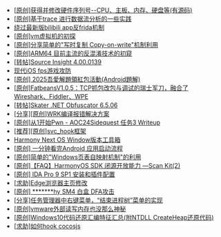 + [[原创]获得并修改硬件序列号--CPU、主板、内存、硬盘等(有源码)](https://bbs.kanxue.com/thread-282756.htm)
+ [[原创]基于trace 进行数据流分析的一些实践](https://bbs.kanxue.com/thread-285243.htm)
+ [绕过最新版bilibili app反frida机制](https://bbs.kanxue.com/thread-281584.htm)
+ [[原创]vm虚拟机的初探](https://bbs.kanxue.com/thread-284883.htm)
+ [[原创]分享简单的"写时复制 Copy-on-write"机制利用](https://bbs.kanxue.com/thread-285331.htm)
+ [[原创]ARM64 目前主流的反混淆技术的初窥](https://bbs.kanxue.com/thread-285567.htm)
+ [[转帖]Source Insight 4.00.0139](https://bbs.kanxue.com/thread-282312.htm)
+ [现代iOS fps游戏攻防](https://bbs.kanxue.com/thread-285596.htm)
+ [[原创] 2025吾愛解題領紅包活動(Android題解)](https://bbs.kanxue.com/thread-285550.htm)
+ [[原创]FatbeansV1.0.5：TCP抓包改包与调试的瑞士军刀，融合了Wireshark、Fiddler、WPE](https://bbs.kanxue.com/thread-284571.htm)
+ [[转帖]Skater .NET Obfuscator 6.5.06](https://bbs.kanxue.com/thread-188706.htm)
+ [[分享][原创]WRK编译报错解决方案](https://bbs.kanxue.com/thread-274482.htm)
+ [[原创]从1开始Pwn - AOC24Sidequest 任务3 Writeup](https://bbs.kanxue.com/thread-285613.htm)
+ [[推荐][原创]svc_hook框架](https://bbs.kanxue.com/thread-284713.htm)
+ [Harmony Next OS Window版本工具箱](https://bbs.kanxue.com/thread-284829.htm)
+ [[原创] 一分钟看完Android 应用启动流程](https://bbs.kanxue.com/thread-284686.htm)
+ [[原创]简单的"Windows页表自映射机制"的利用](https://bbs.kanxue.com/thread-285332.htm)
+ [[原创]【FAQ】HarmonyOS SDK 闭源开放能力 —Scan Kit(2)](https://bbs.kanxue.com/thread-285614.htm)
+ [[原创] IDA Pro 9 SP1 安装和插件配置](https://bbs.kanxue.com/thread-285604.htm)
+ [[求助]Edge浏览器主页修改](https://bbs.kanxue.com/thread-285575.htm)
+ [[原创] *******hy SM4 白盒 DFA攻击](https://bbs.kanxue.com/thread-285313.htm)
+ [[分享]任务管理器中右键菜单，“结束进程树”菜单的实现](https://bbs.kanxue.com/thread-285615.htm)
+ [[原创]vmware外部读写内存也没那么神秘](https://bbs.kanxue.com/thread-284956.htm)
+ [[原创]Windows10代码还原汇编特征汇总(附NTDLL CreateHeap还原代码)](https://bbs.kanxue.com/thread-285564.htm)
+ [[求助]如何hook cocosjs](https://bbs.kanxue.com/thread-285475.htm)
